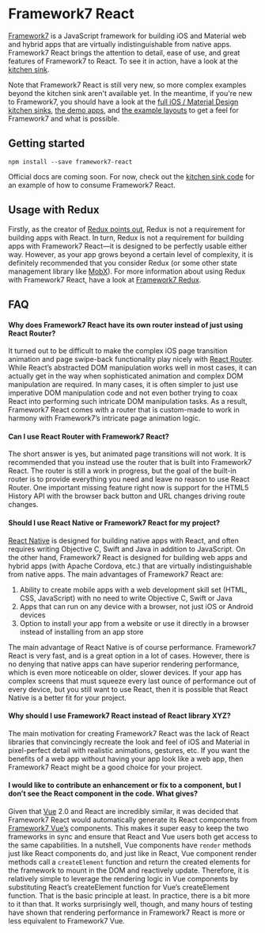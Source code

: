 # Framework7 React

[Framework7](http://framework7.io) is a JavaScript framework for building iOS and Material web and hybrid apps that are virtually indistinguishable from native apps. Framework7 React brings the attention to detail, ease of use, and great features of Framework7 to React. To see it in action, have a look at the [kitchen sink](https://bencompton.github.io/framework7-react/).

Note that Framework7 React is still very new, so more complex examples beyond the kitchen sink aren't available yet. In the meantime, if you're new to Framework7, you should have a look at the [full iOS / Material Design kitchen sinks](http://framework7.io), [the demo apps](http://framework7.io/apps/), and [the example layouts](http://framework7.io/examples/) to get a feel for Framework7 and what is possible.

## Getting started

```
npm install --save framework7-react
```


Official docs are coming soon. For now, check out the [kitchen sink code](https://github.com/bencompton/framework7-react/tree/master/kitchen-sink) for an example of how to consume Framework7 React.

## Usage with Redux

Firstly, as the creator of [Redux points out](https://medium.com/@dan_abramov/you-might-not-need-redux-be46360cf367#.nfg6gm6yl), Redux is not a requirement for building apps with React. In turn, Redux is not a requirement for building apps with Framework7 React—it is designed to be perfectly usable either way. However, as your app grows beyond a certain level of complexity, it is definitely recommended that you consider Redux (or some other state management library like [MobX](https://github.com/mobxjs/mobx)). For more information about using Redux with Framework7 React, have a look at [Framework7 Redux](https://github.com/bencompton/framework7-redux).

## FAQ

#### Why does Framework7 React have its own router instead of just using React Router?

It turned out to be difficult to make the complex iOS page transition animation and page swipe-back functionality play nicely with [React Router](https://github.com/ReactTraining/react-router). While React’s abstracted DOM manipulation works well in most cases, it can actually get in the way when sophisticated animation and complex DOM manipulation are required. In many cases, it is often simpler to just use imperative DOM manipulation code and not even bother trying to coax React into performing such intricate DOM manipulation tasks. As a result, Framework7 React comes with a router that is custom-made to work in harmony with Framework7’s intricate page animation logic.

#### Can I use React Router with Framework7 React?

The short answer is yes, but animated page transitions will not work. It is recommended that you instead use the router that is built into Framework7 React. The router is still a work in progress, but the goal of the built-in router is to provide everything you need and leave no reason to use React Router. One important missing feature right now is support for the HTML5 History API with the browser back button and URL changes driving route changes.

#### Should I use React Native or Framework7 React for my project?

[React Native](https://facebook.github.io/react-native/) is designed for building native apps with React, and often requires writing Objective C, Swift and Java in addition to JavaScript. On the other hand, Framework7 React is designed for building web apps and hybrid apps (with Apache Cordova, etc.) that are virtually indistinguishable from native apps. The main advantages of Framework7 React are:

1. Ability to create mobile apps with a web development skill set (HTML, CSS, JavaScript) with no need to write Objective C, Swift or Java
2. Apps that can run on any device with a browser, not just iOS or Android devices
3. Option to install your app from a website or use it directly in a browser instead of installing from an app store

The main advantage of React Native is of course performance. Framework7 React is very fast, and is a great option in a lot of cases. However, there is no denying that native apps can have superior rendering performance, which is even more noticeable on older, slower devices. If your app has complex screens that must squeeze every last ounce of performance out of every device, but you still want to use React, then it is possible that React Native is a better fit for your project.

#### Why should I use Framework7 React instead of React library XYZ?

The main motivation for creating Framework7 React was the lack of React libraries that convincingly recreate the look and feel of iOS and Material in pixel-perfect detail with realistic animations, gestures, etc. If you want the benefits of a web app without having your app look like a web app, then Framework7 React might be a good choice for your project.

#### I would like to contribute an enhancement or fix to a component, but I don’t see the React component in the code. What gives?

Given that [Vue](https://vuejs.org) 2.0 and React are incredibly similar, it was decided that Framework7 React would automatically generate its React components from [Framework7 Vue’s](https://github.com/nolimits4web/Framework7-Vue) components. This makes it super easy to keep the two frameworks in sync and ensure that React and Vue users both get access to the same capabilities. In a nutshell, Vue components have `render` methods just like React components do, and just like in React, Vue component render methods call a `createElement` function and return the created elements for the framework to mount in the DOM and reactively update. Therefore, it is relatively simple to leverage the rendering logic in Vue components by substituting React’s createElement function for Vue’s createElement function. That is the basic principle at least. In practice, there is a bit more to it than that. It works surprisingly well, though, and many hours of testing have shown that rendering performance in Framework7 React is more or less equivalent to Framework7 Vue.
